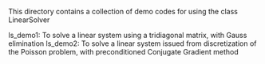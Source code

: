 This directory contains a collection of demo codes for using the class LinearSolver

ls_demo1: To solve a linear system using a tridiagonal matrix, with Gauss elimination
ls_demo2: To solve a linear system issued from discretization of the Poisson problem, with
          preconditioned Conjugate Gradient method
